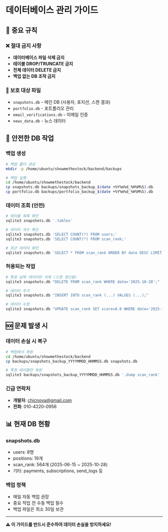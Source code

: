 # 데이터베이스 관리 가이드

## 🚨 중요 규칙

### ❌ 절대 금지 사항
- **데이터베이스 파일 삭제 금지**
- **테이블 DROP/TRUNCATE 금지**
- **전체 데이터 DELETE 금지**
- **백업 없는 DB 조작 금지**

### 📁 보호 대상 파일
- `snapshots.db` - 메인 DB (사용자, 포지션, 스캔 결과)
- `portfolio.db` - 포트폴리오 관리
- `email_verifications.db` - 이메일 인증
- `news_data.db` - 뉴스 데이터

## 🔧 안전한 DB 작업

### 백업 생성
```bash
# 백업 폴더 생성
mkdir -p /home/ubuntu/showmethestock/backend/backups

# 백업 실행
cd /home/ubuntu/showmethestock/backend
cp snapshots.db backups/snapshots_backup_$(date +%Y%m%d_%H%M%S).db
cp portfolio.db backups/portfolio_backup_$(date +%Y%m%d_%H%M%S).db
```

### 데이터 조회 (안전)
```bash
# 테이블 목록 확인
sqlite3 snapshots.db '.tables'

# 데이터 개수 확인
sqlite3 snapshots.db 'SELECT COUNT(*) FROM users;'
sqlite3 snapshots.db 'SELECT COUNT(*) FROM scan_rank;'

# 최근 데이터 확인
sqlite3 snapshots.db 'SELECT * FROM scan_rank ORDER BY date DESC LIMIT 5;'
```

### 허용되는 작업
```bash
# 특정 날짜 데이터만 삭제 (스캔 갱신용)
sqlite3 snapshots.db "DELETE FROM scan_rank WHERE date='2025-10-28';"

# 데이터 추가
sqlite3 snapshots.db "INSERT INTO scan_rank (...) VALUES (...);"

# 데이터 수정
sqlite3 snapshots.db "UPDATE scan_rank SET score=8.0 WHERE date='2025-10-28' AND code='005930';"
```

## 🆘 문제 발생 시

### 데이터 손실 시 복구
```bash
# 백업에서 복원
cd /home/ubuntu/showmethestock/backend
cp backups/snapshots_backup_YYYYMMDD_HHMMSS.db snapshots.db

# 특정 테이블만 복원
sqlite3 backups/snapshots_backup_YYYYMMDD_HHMMSS.db '.dump scan_rank' | sqlite3 snapshots.db
```

### 긴급 연락처
- **개발자**: chicnova@gmail.com
- **전화**: 010-4220-0956

## 📊 현재 DB 현황

### snapshots.db
- users: 8명
- positions: 19개
- scan_rank: 564개 (2025-06-15 ~ 2025-10-28)
- 기타: payments, subscriptions, send_logs 등

### 백업 정책
- 매일 자동 백업 권장
- 중요 작업 전 수동 백업 필수
- 백업 파일은 최소 30일 보관

---

**⚠️ 이 가이드를 반드시 준수하여 데이터 손실을 방지하세요!**